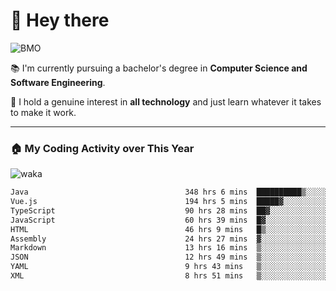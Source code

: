 # 🤖 Hey there

![BMO](https://media.giphy.com/media/AMqCTHuCMFpM4/giphy.gif)

📚 I'm currently pursuing a bachelor's degree in **Computer Science and Software Engineering**.

🚀 I hold a genuine interest in **all technology** and just learn whatever it takes to make it work. 

---

### 🏠 My Coding Activity over This Year

![waka](https://wakatime.com/share/@9e458da8-a03c-4213-8e4b-1218d92d8f20/fb6cf146-3e76-4c0e-b99c-52117daccc34.svg)

<!--START_SECTION:waka-->

```txt
Java                                   348 hrs 6 mins  ██████████▒░░░░░░░░░░░░░░   41.46 %
Vue.js                                 194 hrs 5 mins  █████▓░░░░░░░░░░░░░░░░░░░   23.12 %
TypeScript                             90 hrs 28 mins  ██▓░░░░░░░░░░░░░░░░░░░░░░   10.78 %
JavaScript                             60 hrs 39 mins  █▓░░░░░░░░░░░░░░░░░░░░░░░   07.23 %
HTML                                   46 hrs 9 mins   █▒░░░░░░░░░░░░░░░░░░░░░░░   05.50 %
Assembly                               24 hrs 27 mins  ▓░░░░░░░░░░░░░░░░░░░░░░░░   02.91 %
Markdown                               13 hrs 16 mins  ▒░░░░░░░░░░░░░░░░░░░░░░░░   01.58 %
JSON                                   12 hrs 49 mins  ▒░░░░░░░░░░░░░░░░░░░░░░░░   01.53 %
YAML                                   9 hrs 43 mins   ▒░░░░░░░░░░░░░░░░░░░░░░░░   01.16 %
XML                                    8 hrs 51 mins   ▒░░░░░░░░░░░░░░░░░░░░░░░░   01.06 %
```

<!--END_SECTION:waka-->
